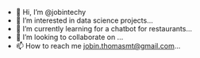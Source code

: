 - 👋 Hi, I’m @jobintechy
- 👀 I’m interested in data science projects...
- 🌱 I’m currently learning for a chatbot for restaurants...
- 💞️ I’m looking to collaborate on ...
- 📫 How to reach me jobin.thomasmt@gmail.com...

<!---
jobintechy/jobintechy is a ✨ special ✨ repository because its `README.md` (this file) appears on your GitHub profile.
You can click the Preview link to take a look at your changes.
--->
